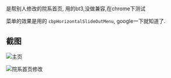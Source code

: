 是帮别人修改的院系首页,
用的bt3,没做兼容,在chrome下测试

菜单的效果是用的 `cbpHorizontalSlideOutMenu`,
 google一下就知道了.

截图
----

![主页](https://raw.github.com/wenerme/blog/master/那些小东西/院系首页修改/screenshot-index.jpg "主页")

![院系首页修改](https://raw.github.com/wenerme/blog/master/那些小东西/院系首页修改/screenshot-menu.jpg "院系首页修改")
